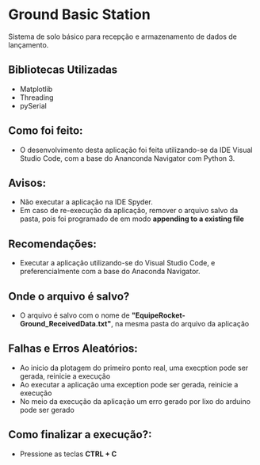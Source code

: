 # Ground Basic Station
Sistema de solo básico para recepção e armazenamento de dados de lançamento.

## __Bibliotecas Utilizadas__

- Matplotlib
- Threading
- pySerial

## __Como foi feito:__

- O desenvolvimento desta aplicação foi feita utilizando-se da IDE Visual Studio Code, com a base do Ananconda Navigator com Python 3. 

## __Avisos:__

- Não executar a aplicação na IDE Spyder.
- Em caso de re-execução da aplicação, remover o arquivo salvo da pasta, pois foi programado de em modo __appending to a existing file__


## __Recomendações:__

- Executar a aplicação utilizando-se do Visual Studio Code, e preferencialmente com a base do Anaconda Navigator.

## __Onde o arquivo é salvo?__

- O arquivo é salvo com o nome de __"EquipeRocket-Ground_ReceivedData.txt"__, na mesma pasta do arquivo da aplicação

## __Falhas e Erros Aleatórios:__

- Ao inicio da plotagem do primeiro ponto real, uma execption pode ser gerada, reinicie a execução
- Ao executar a aplicação uma exception pode ser gerada, reinicie a execução
- No meio da execução da aplicação um erro gerado por lixo do arduino pode ser gerado

## __Como finalizar a execução?__:

- Pressione as teclas __CTRL + C__

